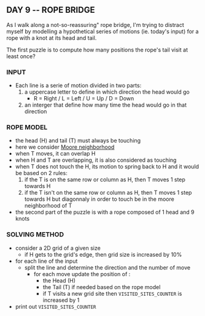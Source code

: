 ## DAY 9 -- ROPE BRIDGE 

As I walk along a not-so-reassuring" rope bridge, I'm trying to distract myself by modelling a hypothetical series of motions (ie. today's input) for a rope with a knot at its head and tail.

The first puzzle is to compute how many positions the rope's tail visit at least once?

### INPUT

- Each line is a serie of motion divided in two parts:
    1. a uppercase letter to define in which direction the head would go
        - R = Right / L = Left / U = Up / D = Down
    2. an interger that define how many time the head would go in that direction

### ROPE MODEL 

- the head (H) and tail (T) must always be touching
- here we consider [Moore neighborhood](https://en.wikipedia.org/wiki/Moore_neighborhood)
- when T moves, it can overlap H
- when H and T are overlapping, it is also considered as touching
- when T does not touch the H, its motion to spring back to H and it would be based on 2 rules: 
    1. if the T is on the same row or column as H, then T moves 1 step towards H
    2. if the T isn't on the same row or column as H, then T moves 1 step towards H but diagonnaly in order to touch be in the moore neighborhood of T
- the second part of the puzzle is with a rope composed of 1 head and 9 knots
### SOLVING METHOD 

- consider a 2D grid of a given size
    - if H gets to the grid's edge, then grid size is increased by 10%
- for each line of the input
    - split the line and determine the direction and the number of move
        - for each move update the position of :
            - the Head (H) 
            - the Tail (T) if needed based on the rope model
            - if T visits a new grid site then `VISITED_SITES_COUNTER` is increased by 1
- print out `VISITED_SITES_COUNTER`
